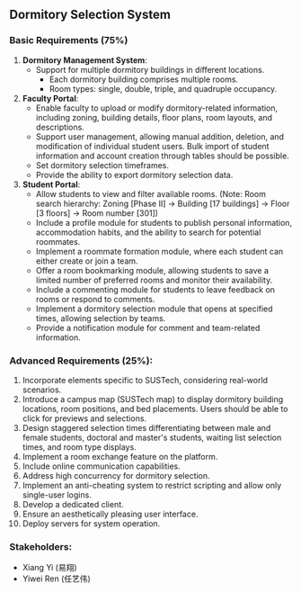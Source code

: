 ## Dormitory Selection System

### Basic Requirements (75%)

1. **Dormitory Management System**:
    - Support for multiple dormitory buildings in different locations.
        - Each dormitory building comprises multiple rooms.
        - Room types: single, double, triple, and quadruple occupancy.
2. **Faculty Portal**:
    - Enable faculty to upload or modify dormitory-related information, including zoning, building details, floor plans, room layouts, and descriptions.
    - Support user management, allowing manual addition, deletion, and modification of individual student users. Bulk import of student information and account creation through tables should be possible.
    - Set dormitory selection timeframes.
    - Provide the ability to export dormitory selection data.
3. **Student Portal**:
    - Allow students to view and filter available rooms. (Note: Room search hierarchy: Zoning [Phase II] -> Building [17 buildings] -> Floor [3 floors] -> Room number [301])
    - Include a profile module for students to publish personal information, accommodation habits, and the ability to search for potential roommates.
    - Implement a roommate formation module, where each student can either create or join a team.
    - Offer a room bookmarking module, allowing students to save a limited number of preferred rooms and monitor their availability.
    - Include a commenting module for students to leave feedback on rooms or respond to comments.
    - Implement a dormitory selection module that opens at specified times, allowing selection by teams.
    - Provide a notification module for comment and team-related information.

### Advanced Requirements (25%):

1. Incorporate elements specific to SUSTech, considering real-world scenarios.
2. Introduce a campus map (SUSTech map) to display dormitory building locations, room positions, and bed placements. Users should be able to click for previews and selections.
3. Design staggered selection times differentiating between male and female students, doctoral and master's students, waiting list selection times, and room type displays.
4. Implement a room exchange feature on the platform.
5. Include online communication capabilities.
6. Address high concurrency for dormitory selection.
7. Implement an anti-cheating system to restrict scripting and allow only single-user logins.
8. Develop a dedicated client.
9. Ensure an aesthetically pleasing user interface.
10. Deploy servers for system operation.

### Stakeholders:
- Xiang Yi (易翔)
- Yiwei Ren (任艺伟)